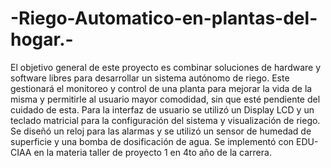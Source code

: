 # -Riego-Automatico-en-plantas-del-hogar.-
El objetivo general de este proyecto es combinar soluciones de hardware y software libres para desarrollar un sistema autónomo de riego. Este gestionará el monitoreo y control de una planta para mejorar la vida de la misma y permitirle al usuario mayor comodidad, sin que esté pendiente del cuidado de esta. Para la interfaz de usuario se utilizó un Display LCD y un teclado matricial para la configuración del sistema y visualización de riego. Se diseñó un reloj para las alarmas y se utilizó un sensor de humedad de superficie y una bomba de dosificación de agua. Se implementó con EDU-CIAA en la materia taller de proyecto 1 en 4to año de la carrera.
